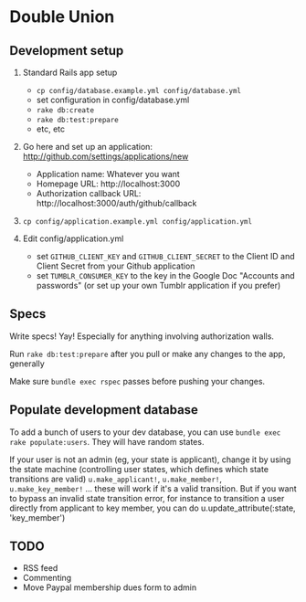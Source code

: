 # Double Union

## Development setup

1. Standard Rails app setup
    * `cp config/database.example.yml config/database.yml`
    * set configuration in config/database.yml
    * `rake db:create`
    * `rake db:test:prepare`
    * etc, etc

2. Go here and set up an application: http://github.com/settings/applications/new
    * Application name: Whatever you want
    * Homepage URL: http://localhost:3000
    * Authorization callback URL: http://localhost:3000/auth/github/callback

3. `cp config/application.example.yml config/application.yml`

4. Edit config/application.yml
    * set `GITHUB_CLIENT_KEY` and `GITHUB_CLIENT_SECRET` to the Client ID and
      Client Secret from your Github application
    * set `TUMBLR_CONSUMER_KEY` to the key in the Google Doc "Accounts and
      passwords" (or set up your own Tumblr application if you prefer)

## Specs

Write specs! Yay! Especially for anything involving authorization walls.

Run `rake db:test:prepare` after you pull or make any changes to the app, generally

Make sure `bundle exec rspec` passes before pushing your changes.

## Populate development database

To add a bunch of users to your dev database, you can use `bundle exec rake
populate:users`. They will have random states.

If your user is not an admin (eg, your state is applicant), change it by using the state machine (controlling user states, which defines which state transitions are valid)
`u.make_applicant!`, `u.make_member!`,` u.make_key_member!`
... these will work if it's a valid transition. But if you want to bypass an invalid state transition error, for instance to transition a user directly from applicant to key member, you can do u.update_attribute(:state, 'key_member')

## TODO

* RSS feed
* Commenting
* Move Paypal membership dues form to admin
